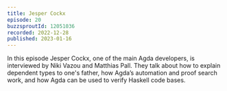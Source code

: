 ```yaml
---
title: Jesper Cockx
episode: 20
buzzsproutId: 12051036
recorded: 2022-12-28
published: 2023-01-16
---
```

In this episode Jesper Cockx, one of the main Agda developers, is interviewed by Niki Vazou and Matthias Pall. They talk about how to explain dependent types to one's father, how Agda’s automation and proof search work, and how Agda can be used to verify Haskell code bases.
